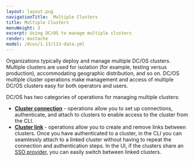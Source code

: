 ```yaml
---
layout: layout.pug
navigationTitle:  Multiple Clusters
title: Multiple Clusters
menuWeight: 3
excerpt: Using DC/OS to manage multiple clusters
render: mustache
model: /dcos/1.13/113-data.yml
---
```


Organizations typically deploy and manage multiple DC/OS clusters. Multiple clusters are used for isolation (for example, testing versus production), accommodating geographic distribution, and so on. DC/OS multiple cluster operations make management and access of multiple DC/OS clusters easy for both operators and users.

DC/OS has two categories of operations for managing multiple clusters:

- **[Cluster connection](/1.13/administering-clusters/multiple-clusters/cluster-connections/)** - operations allow you to set up connections, authenticate, and attach to clusters to enable access to the cluster from the CLI.
- **[Cluster link](/1.13/administering-clusters/multiple-clusters/cluster-links/)** - operations allow you to create and remove links between clusters. Once you have authenticated to a cluster, in the CLI you can seamlessly attach to a linked cluster without having to repeat the connection and authentication steps. In the UI, if the clusters share an [SSO provider](/1.13/security/ent/sso/), you can easily switch between linked clusters.
